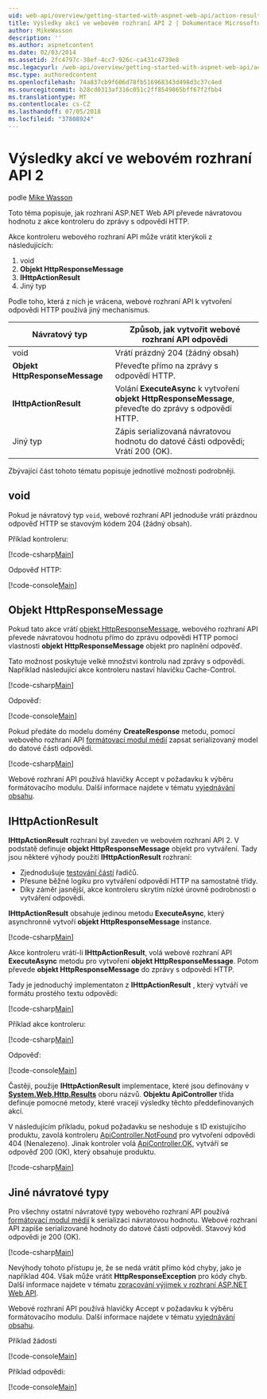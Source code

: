 ```yaml
---
uid: web-api/overview/getting-started-with-aspnet-web-api/action-results
title: Výsledky akcí ve webovém rozhraní API 2 | Dokumentace Microsoftu
author: MikeWasson
description: ''
ms.author: aspnetcontent
ms.date: 02/03/2014
ms.assetid: 2fc4797c-38ef-4cc7-926c-ca431c4739e8
msc.legacyurl: /web-api/overview/getting-started-with-aspnet-web-api/action-results
msc.type: authoredcontent
ms.openlocfilehash: 74a837cb9f606d78fb516968343d498d3c37c4ed
ms.sourcegitcommit: b28cd0313af316c051c2ff8549865bff67f2fbb4
ms.translationtype: MT
ms.contentlocale: cs-CZ
ms.lasthandoff: 07/05/2018
ms.locfileid: "37808924"
---
```

<a name="action-results-in-web-api-2"></a>Výsledky akcí ve webovém rozhraní API 2
====================
podle [Mike Wasson](https://github.com/MikeWasson)

Toto téma popisuje, jak rozhraní ASP.NET Web API převede návratovou hodnotu z akce kontroleru do zprávy s odpovědí HTTP.

Akce kontroleru webového rozhraní API může vrátit kterýkoli z následujících:

1. void
2. **Objekt HttpResponseMessage**
3. **IHttpActionResult**
4. Jiný typ

Podle toho, která z nich je vrácena, webové rozhraní API k vytvoření odpovědi HTTP používá jiný mechanismus.

| Návratový typ | Způsob, jak vytvořit webové rozhraní API odpovědi |
| --- | --- |
| void | Vrátí prázdný 204 (žádný obsah) |
| **Objekt HttpResponseMessage** | Převeďte přímo na zprávy s odpovědí HTTP. |
| **IHttpActionResult** | Volání **ExecuteAsync** k vytvoření **objekt HttpResponseMessage**, převeďte do zprávy s odpovědí HTTP. |
| Jiný typ | Zápis serializovaná návratovou hodnotu do datové části odpovědi; Vrátí 200 (OK). |

Zbývající část tohoto tématu popisuje jednotlivé možnosti podrobněji.

## <a name="void"></a>void

Pokud je návratový typ `void`, webové rozhraní API jednoduše vrátí prázdnou odpověď HTTP se stavovým kódem 204 (žádný obsah).

Příklad kontroleru:

[!code-csharp[Main](action-results/samples/sample1.cs)]

Odpověď HTTP:

[!code-console[Main](action-results/samples/sample2.cmd)]

## <a name="httpresponsemessage"></a>Objekt HttpResponseMessage

Pokud tato akce vrátí [objekt HttpResponseMessage](https://msdn.microsoft.com/library/system.net.http.httpresponsemessage.aspx), webového rozhraní API převede návratovou hodnotu přímo do zprávu odpovědi HTTP pomocí vlastnosti **objekt HttpResponseMessage** objekt pro naplnění odpověď.

Tato možnost poskytuje velké množství kontrolu nad zprávy s odpovědí. Například následující akce kontroleru nastaví hlavičku Cache-Control.

[!code-csharp[Main](action-results/samples/sample3.cs)]

Odpověď:

[!code-console[Main](action-results/samples/sample4.cmd?highlight=2)]

Pokud předáte do modelu domény **CreateResponse** metodu, pomocí webového rozhraní API [formátovací modul médií](../formats-and-model-binding/media-formatters.md) zapsat serializovaný model do datové části odpovědi.

[!code-csharp[Main](action-results/samples/sample5.cs)]

Webové rozhraní API používá hlavičky Accept v požadavku k výběru formátovacího modulu. Další informace najdete v tématu [vyjednávání obsahu](../formats-and-model-binding/content-negotiation.md).

## <a name="ihttpactionresult"></a>IHttpActionResult

**IHttpActionResult** rozhraní byl zaveden ve webovém rozhraní API 2. V podstatě definuje **objekt HttpResponseMessage** objekt pro vytváření. Tady jsou některé výhody použití **IHttpActionResult** rozhraní:

- Zjednodušuje [testování částí](../testing-and-debugging/unit-testing-controllers-in-web-api.md) řadičů.
- Přesune běžné logiku pro vytváření odpovědí HTTP na samostatné třídy.
- Díky záměr jasnější, akce kontroleru skrytím nízké úrovně podrobnosti o vytváření odpovědi.

**IHttpActionResult** obsahuje jedinou metodu **ExecuteAsync**, který asynchronně vytvoří **objekt HttpResponseMessage** instance.

[!code-csharp[Main](action-results/samples/sample6.cs)]

Akce kontroleru vrátí-li **IHttpActionResult**, volá webové rozhraní API **ExecuteAsync** metodu pro vytvoření **objekt HttpResponseMessage**. Potom převede **objekt HttpResponseMessage** do zprávy s odpovědí HTTP.

Tady je jednoduchý implementaton z **IHttpActionResult** , který vytváří ve formátu prostého textu odpovědi:

[!code-csharp[Main](action-results/samples/sample7.cs)]

Příklad akce kontroleru:

[!code-csharp[Main](action-results/samples/sample8.cs)]

Odpověď:

[!code-console[Main](action-results/samples/sample9.cmd)]

Častěji, použije **IHttpActionResult** implementace, které jsou definovány v **[System.Web.Http.Results](https://msdn.microsoft.com/library/system.web.http.results.aspx)** oboru názvů. **Objektu ApiController** třída definuje pomocné metody, které vracejí výsledky těchto předdefinovaných akcí.

V následujícím příkladu, pokud požadavku se neshoduje s ID existujícího produktu, zavolá kontroleru [ApiController.NotFound](https://msdn.microsoft.com/library/system.web.http.apicontroller.notfound.aspx) pro vytvoření odpovědi 404 (Nenalezeno). Jinak kontroler volá [ApiController.OK](https://msdn.microsoft.com/library/dn314591.aspx), vytváří se odpověď 200 (OK), který obsahuje produktu.

[!code-csharp[Main](action-results/samples/sample10.cs)]

## <a name="other-return-types"></a>Jiné návratové typy

Pro všechny ostatní návratové typy webového rozhraní API používá [formátovací modul médií](../formats-and-model-binding/media-formatters.md) k serializaci návratovou hodnotu. Webové rozhraní API zapíše serializované hodnoty do datové části odpovědi. Stavový kód odpovědi je 200 (OK).

[!code-csharp[Main](action-results/samples/sample11.cs)]

Nevýhody tohoto přístupu je, že se nedá vrátit přímo kód chyby, jako je například 404. Však může vrátit **HttpResponseException** pro kódy chyb. Další informace najdete v tématu [zpracování výjimek v rozhraní ASP.NET Web API](../error-handling/exception-handling.md).

Webové rozhraní API používá hlavičky Accept v požadavku k výběru formátovacího modulu. Další informace najdete v tématu [vyjednávání obsahu](../formats-and-model-binding/content-negotiation.md).

Příklad žádosti

[!code-console[Main](action-results/samples/sample12.cmd)]

Příklad odpovědi:

[!code-console[Main](action-results/samples/sample13.cmd)]
